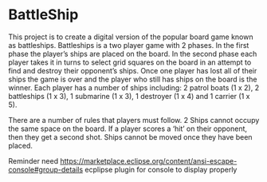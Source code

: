 # BattleShip
This project is to create a digital version of the popular board game known as battleships. Battleships is a two player game with 2 phases. In the first phase the player’s ships are placed on the board. In the second phase each player takes it in turns to select grid squares on the board in an attempt to find and destroy their opponent’s ships. Once one player has lost all of their ships the game is over and the player who still has ships on the board is the winner. Each player has a number of ships including: 2 patrol boats (1 x 2), 2 battleships (1 x 3), 1 submarine (1 x 3), 1 destroyer (1 x 4) and 1 carrier (1 x 5).

There are a number of rules that players must follow. 2 Ships cannot occupy the same space on the board. If a player scores a ‘hit’ on their opponent, then they get a second shot. Ships cannot be moved once they have been placed.

Reminder need https://marketplace.eclipse.org/content/ansi-escape-console#group-details ecplipse plugin for console to display properly
